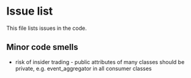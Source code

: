 # Issue list

This file lists issues in the code.

## Minor code smells

- risk of insider trading - public attributes of many classes should be private, e.g. event_aggregator in all consumer classes

